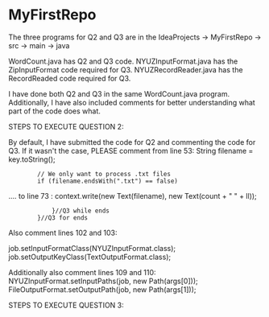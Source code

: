 # MyFirstRepo

The three programs for Q2 and Q3 are in the IdeaProjects -> MyFirstRepo -> src -> main -> java 

WordCount.java has Q2 and Q3 code.
NYUZInputFormat.java has the ZipInputFormat code required for Q3.
NYUZRecordReader.java has the RecordReaded code required for Q3.

I have done both Q2 and Q3 in the same WordCount.java program.
Additionally, I have also included comments for better understanding what part of the code does what.

STEPS TO EXECUTE QUESTION 2:

By default, I have submitted the code for Q2 and commenting the code for Q3.
If it wasn't the case, 
PLEASE comment from line 53: 
String filename = key.toString();

            // We only want to process .txt files
            if (filename.endsWith(".txt") == false)
.... 
to line 73 :  context.write(new Text(filename), new Text(count + " " + ll));

                }//Q3 while ends
            }//Q3 for ends

Also comment lines 102 and 103:

job.setInputFormatClass(NYUZInputFormat.class);
job.setOutputKeyClass(TextOutputFormat.class);

Additionally also comment lines 109 and 110:
NYUZInputFormat.setInputPaths(job, new Path(args[0]));
FileOutputFormat.setOutputPath(job, new Path(args[1]));


STEPS TO EXECUTE QUESTION 3:

